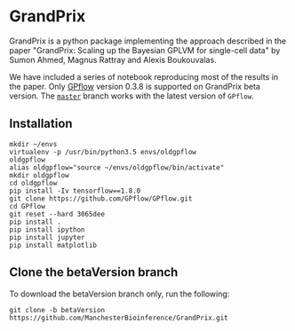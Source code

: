# GrandPrix
GrandPrix is a python package implementing the approach described in the paper "GrandPrix: Scaling up the Bayesian GPLVM for single-cell data" by Sumon Ahmed, Magnus Rattray and Alexis Boukouvalas.

We have included a series of notebook reproducing most of the results in the paper. Only [GPflow](https://github.com/GPflow/GPflow) version 0.3.8 is supported on GrandPrix beta version. The [`master`](https://github.com/ManchesterBioinference/GrandPrix/tree/master) branch works with the latest version of `GPflow`.

## Installation
<!--
1. Install tensorflow - 'pip install tensorflow'
1. Install GPflow. Only GPflow version 0.3.8 is support on GrandPrix beta version. See [here](https://github.com/GPflow/GPflow) for more ifnormation. 
-->
<!--
```
git clone https://github.com/GPflow/GPflow.git
cd GPflow
git checkout 0.3.9
pip install .
```
-->
```
mkdir ~/envs
virtualenv -p /usr/bin/python3.5 envs/oldgpflow
oldgpflow
alias oldgpflow="source ~/envs/oldgpflow/bin/activate"
mkdir oldgpflow
cd oldgpflow
pip install -Iv tensorflow==1.8.0
git clone https://github.com/GPflow/GPflow.git 
cd GPflow
git reset --hard 3065dee
pip install .
pip install ipython
pip install jupyter
pip install matplotlib
```
## Clone the betaVersion branch 

To download the betaVersion branch only, run the following:

```
git clone -b betaVersion https://github.com/ManchesterBioinference/GrandPrix.git
```


